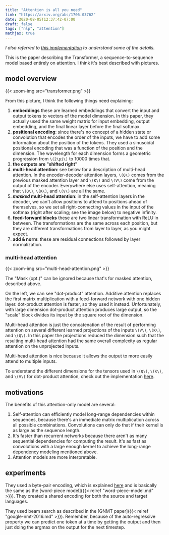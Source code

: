 ```yaml
---
title: "Attention is all you need"
link: "https://arxiv.org/abs/1706.03762"
date: 2020-08-05T12:37:42-07:00
draft: false
tags: ["nlp", "attention"]
mathjax: true
---
```


*I also referred to [this implementation](https://github.com/lilianweng/transformer-tensorflow) to understand some of the details.*

This is the paper describing the Transformer, a sequence-to-sequence model based entirely on attention. I think it's best described with pictures.

## model overview

{{< zoom-img src="transformer.png" >}}

From this picture, I think the following things need explaining:

1. **embeddings** these are learned embeddings that convert the input and output tokens to vectors of the model dimension. In this paper, they actually used the same weight matrix for input embedding, output embedding, and the final linear layer before the final softmax.
1. **positional encoding**: since there's no concept of a hidden state or convolution that encodes the order of the inputs, we have to add some information about the position of the tokens. They used a sinusoidal positional encoding that was a function of the position and the dimension. The wavelength for each dimension forms a geometric progression from `\(2\pi\)` to 10000 times that.
1. **the outputs are "shifted right"**
1. **multi-head attention**: see below for a description of multi-head attention. In the encoder-decoder attention layers, `\(Q\)` comes from the previous masked attention layer and `\(K\)` and `\(V\)` come from the output of the encoder. Everywhere else uses self-attention, meaning that `\(Q\)`, `\(K\)`, and `\(V\)` are all the same.
1. ***masked* multi-head attention**: in the self-attention layers in the decoder, we can't allow positions to attend to positions ahead of themselves, so we set all right-connecting values in the input of the softmax (right after scaling; see the image below) to negative infinity.
1. **feed-forward blocks** these are two linear transformation with ReLU in between. The transformations are the same across each position, but they are different transformations from layer to layer, as you might expect.
1. **add & norm**: these are residual connections followed by layer normalization.

### multi-head attention

{{< zoom-img src="multi-head-attention.png" >}}

The "Mask (opt.)" can be ignored because that's for masked attention, described above.

On the left, we can see "dot-product" attention. Additive attention replaces the first matrix multiplication with a feed-forward network with one hidden layer. dot-product attention is faster, so they used it instead. Unfortunately, with large dimension dot-product attention produces large output, so the "scale" block divides its input by the square root of the dimension.

Multi-head attention is just the concatenation of the result of performing attention on several different learned projections of the inputs `\(V\)`, `\(K\)`, and `\(Q\)`. In this paper the projections reduced the dimension such that the resulting multi-head attention had the same overall complexity as regular attention on the unprojected inputs.

Multi-head attention is nice because it allows the output to more easily attend to multiple inputs.

To understand the different dimensions for the tensors used in `\(Q\)`, `\(K\)`, and `\(V\)` for dot-product attention, check out the implementation [here](https://github.com/lilianweng/transformer-tensorflow/blob/ddcebc3f799ecef47ef7a99027198d804868cd2c/transformer.py#L286).

## motivations

The benefits of this attention-only model are several:

1. Self-attention can efficiently model long-range dependencies within sequences, because there's an immediate matrix multiplication across all possible combinations. Convolutions can only do that if their kernel is as large as the sequence length.
1. It's faster than recurrent networks because there aren't as many sequential dependencies for computing the result. It's as fast as convolutions with a large enough kernel to achieve the long-range dependency modeling mentioned above.
1. Attention models are more interpretable.

## experiments

They used a byte-pair encoding, which is explained [here](https://towardsdatascience.com/byte-pair-encoding-the-dark-horse-of-modern-nlp-eb36c7df4f10) and is basically the same as the [word-piece model]({{< relref "word-piece-model.md" >}}). They created a shared encoding for both the source and target languages.

They used beam search as described in the [GNMT paper]({{< relref "google-nmt-2016.md" >}}). Remember, because of the auto-regressive property we can predict one token at a time by getting the output and then just doing the argmax on the output for the next timestep.

